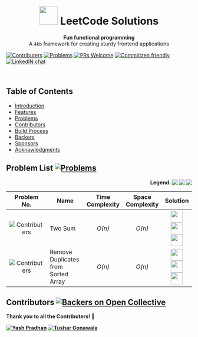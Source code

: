 <h1 align="center"><img src="https://leetcode.com/static/images/LeetCode_logo.png" height="50px"> LeetCode Solutions</h1>
<div align="center">
  <strong>Fun functional programming</strong>
</div>
<div align="center">
  A <code>4kb</code> framework for creating sturdy frontend applications
</div>

[![Contributers](https://img.shields.io/static/v1.svg?label=Contributers&message=%205%20&color=orange)](https://github.com/pradhan1234/leetcode/graphs/contributors) [![Problems](https://img.shields.io/badge/%23Problems-50-yellow.svg)](https://github.com/pradhan1234/leetcode) [![PRs Welcome](https://img.shields.io/badge/PRs-Welcome-green.svg)]() [![Commitizen friendly](https://img.shields.io/badge/Commitizen-Friendly-brightgreen.svg)](https://github.com/pradhan1234/leetcode/community) [![LinkedIN chat](https://img.shields.io/badge/Chat-On_LinkedIN-0077B5.svg)](https://linkedin.com)





<br>

## Table of Contents

- [Introduction](#introduction)
- [Features](#features)
- [Problems](#problems)
- [Contributors](#contributors)
- [Build Process](#build-process)
- [Backers](#backers-)
- [Sponsors](#sponsors-)
- [Acknowledgments](#acknowledgments)


## Problem List [![Problems](https://img.shields.io/badge/%23Problems-50-yellow.svg)](#problems)	



<p align="right" > 
<img align="right" src="https://img.shields.io/static/v1.svg?label=&message=HARD&color=red"> 
<img align="right" src="https://img.shields.io/static/v1.svg?label=&message=MEDIUM&color=orange">
<img align="right" src="https://img.shields.io/static/v1.svg?label=&message=EASY&color=green">
<b> Legend: <b> </p>


| Problem No. | Name | Time Complexity | Space Complexity | Solution |
|:--------:| -------- | :--------: | :--------: |:--------:|
| ![Contributers](https://img.shields.io/static/v1.svg?label=&message=0001.&color=green)      | Two Sum     | *O(n)*     | *O(n)*     | <img height="32" width="32" src="https://cdn.jsdelivr.net/npm/simple-icons@latest/icons/java.svg" /> <img height="32" width="32" src="https://cdn.jsdelivr.net/npm/simple-icons@latest/icons/python.svg" /> <img height="32" width="32" src="https://cdn.jsdelivr.net/npm/simple-icons@latest/icons/cplusplus.svg" /> |
| ![Contributers](https://img.shields.io/static/v1.svg?label=&message=0026.&color=orange)     | Remove Duplicates from Sorted Array     | *O(n)*     | *O(n)*     | <img height="32" width="32" src="https://cdn.jsdelivr.net/npm/simple-icons@latest/icons/java.svg" /> <img height="32" width="32" src="https://cdn.jsdelivr.net/npm/simple-icons@latest/icons/python.svg" /> <img height="32" width="32" src="https://cdn.jsdelivr.net/npm/simple-icons@latest/icons/cplusplus.svg" />|

<!--
Complexities:
     *O(n)*
     *&theta;(n)* 
     *&Omega;(n)*
     
Alternative way for rows:
    | ![Contributers](https://img.shields.io/static/v1.svg?label=&message=0026.&color=red)     | Remove Duplicates from Sorted Array      | *&theta;(n)*     | *&theta;(n)*     | <img src="https://img.shields.io/static/v1.svg?label=&message=JAVA&color=007396&logo=java"> <img src="https://img.shields.io/static/v1.svg?label=&message=Python&color=yellow&logo=python"> |
    
    | 0001.     | Two Sum     | *O(n)*     | *O(n)*     | ![Contributers](https://img.shields.io/static/v1.svg?label=&message=EASY&color=green)     |
    | 0001.     | Two Sum     | *&theta;(n)*     | *&theta;(n)*     | ![Contributers](https://img.shields.io/static/v1.svg?label=&message=MEDIUM&color=orange)     |
    | 0026.     | Remove Duplicates from Sorted Array     | *&Omega;(n)*     | *&Omega;(n)*     | ![Contributers](https://img.shields.io/static/v1.svg?label=&message=HARD&color=red)     |


-->



## Contributors [![Backers on Open Collective](https://img.shields.io/static/v1.svg?label=Contributers&message=&nbsp;5&nbsp;&color=orange)](#contributers)

Thank you to all the Contributers! 🙏 


[![Yash Pradhan](https://avatars1.githubusercontent.com/u/10259704?s=100&v=4)](https://github.com/pradhan1234)
[![Tushar Gonawala](https://avatars2.githubusercontent.com/u/14814417?s=100&v=4)](https://github.com/tushar8049)

